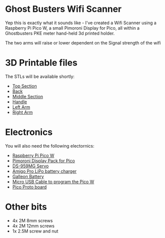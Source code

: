 # Ghost Busters Wifi Scanner
Yep this is exactly what it sounds like - I've created a Wifi Scanner using a Raspberry Pi Pico W, a small Pimoroni Display for Pico, all within
a Ghostbusters PKE meter hand-held 3d printed holder.

The two arms will raise or lower dependent on the Signal strength of the wifi

# 3D Printable files
The STLs will be available shortly:
- [Top Section](stl_files/top.stl)
- [Back](stl_files/back.stl)
- [Middle Section](stl_files/middle_section.stl)
- [Handle](stl_files/handle.stl)
- [Left Arm](stl_files/left_arm.stl)
- [Right Arm](stl_files/right_arm.stl)

# Electronics
You will also need the following electornics:
- [Raspberry Pi Pico W](https://shop.pimoroni.com/products/raspberry-pi-pico-w?variant=40059369619539)
- [Pimoroni Display Pack for Pico](https://shop.pimoroni.com/products/pico-display-pack?variant=32368664215635)
- [DS-959MG Servo](https://shop.pimoroni.com/products/ds-929mg-digital-servo?variant=1015994157)
- [Amigo Pro LiPo battery charger](https://shop.pimoroni.com/products/lipo-amigo?variant=39779302539347)
- [Galleon Battery](https://shop.pimoroni.com/products/galleon-400mah-battery?variant=40061068673107)
- [Micro USB Cable to program the Pico W](https://shop.pimoroni.com/products/usb-a-to-microb-cable-red?variant=40351674250)
- [Pico Proto board](https://shop.pimoroni.com/products/pico-proto?variant=32369530110035)

# Other bits
- 4x 2M 8mm screws
- 4x 2M 12mm screws
- 1x 2.5M screw and nut 